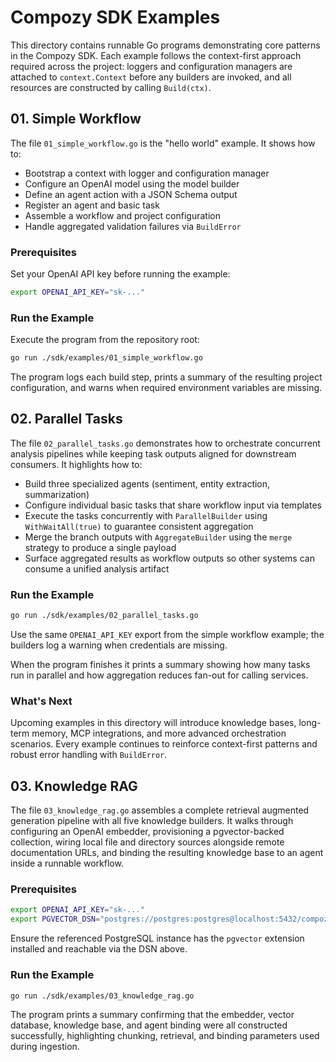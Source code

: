 # Compozy SDK Examples

This directory contains runnable Go programs demonstrating core patterns in the Compozy SDK. Each example follows the context-first approach required across the project: loggers and configuration managers are attached to `context.Context` before any builders are invoked, and all resources are constructed by calling `Build(ctx)`.

## 01. Simple Workflow

The file `01_simple_workflow.go` is the "hello world" example. It shows how to:

- Bootstrap a context with logger and configuration manager
- Configure an OpenAI model using the model builder
- Define an agent action with a JSON Schema output
- Register an agent and basic task
- Assemble a workflow and project configuration
- Handle aggregated validation failures via `BuildError`

### Prerequisites

Set your OpenAI API key before running the example:

```bash
export OPENAI_API_KEY="sk-..."
```

### Run the Example

Execute the program from the repository root:

```bash
go run ./sdk/examples/01_simple_workflow.go
```

The program logs each build step, prints a summary of the resulting project configuration, and warns when required environment variables are missing.

## 02. Parallel Tasks

The file `02_parallel_tasks.go` demonstrates how to orchestrate concurrent analysis pipelines while keeping task outputs aligned for downstream consumers. It highlights how to:

- Build three specialized agents (sentiment, entity extraction, summarization)
- Configure individual basic tasks that share workflow input via templates
- Execute the tasks concurrently with `ParallelBuilder` using `WithWaitAll(true)` to guarantee consistent aggregation
- Merge the branch outputs with `AggregateBuilder` using the `merge` strategy to produce a single payload
- Surface aggregated results as workflow outputs so other systems can consume a unified analysis artifact

### Run the Example

```bash
go run ./sdk/examples/02_parallel_tasks.go
```

Use the same `OPENAI_API_KEY` export from the simple workflow example; the builders log a warning when credentials are missing.

When the program finishes it prints a summary showing how many tasks run in parallel and how aggregation reduces fan-out for calling services.

### What's Next

Upcoming examples in this directory will introduce knowledge bases, long-term memory, MCP integrations, and more advanced orchestration scenarios. Every example continues to reinforce context-first patterns and robust error handling with `BuildError`.

## 03. Knowledge RAG

The file `03_knowledge_rag.go` assembles a complete retrieval augmented generation pipeline with all five knowledge builders. It walks through configuring an OpenAI embedder, provisioning a pgvector-backed collection, wiring local file and directory sources alongside remote documentation URLs, and binding the resulting knowledge base to an agent inside a runnable workflow.

### Prerequisites

```bash
export OPENAI_API_KEY="sk-..."
export PGVECTOR_DSN="postgres://postgres:postgres@localhost:5432/compozy?sslmode=disable"
```

Ensure the referenced PostgreSQL instance has the `pgvector` extension installed and reachable via the DSN above.

### Run the Example

```bash
go run ./sdk/examples/03_knowledge_rag.go
```

The program prints a summary confirming that the embedder, vector database, knowledge base, and agent binding were all constructed successfully, highlighting chunking, retrieval, and binding parameters used during ingestion.
